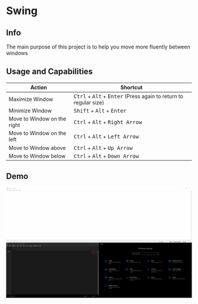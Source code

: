 # Swing

## Info
The main purpose of this project is to help you move more fluently between windows

## Usage and Capabilities
|Action                     |Shortcut                                                                                       |
|---------------------------|-----------------------------------------------------------------------------------------------|
|Maximize Window            |<kbd>Ctrl</kbd> + <kbd>Alt</kbd> + <kbd>Enter</kbd> (Press again to return to regular size)    |
|Minimize Window            |<kbd>Shift</kbd> + <kbd>Alt</kbd> + <kbd>Enter</kbd>                                           |
|Move to Window on the right|<kbd>Ctrl</kbd> + <kbd>Alt</kbd> + <kbd>Right Arrow</kbd>                                      |
|Move to Window on the left |<kbd>Ctrl</kbd> + <kbd>Alt</kbd> + <kbd>Left Arrow</kbd>                                       |
|Move to Window above       |<kbd>Ctrl</kbd> + <kbd>Alt</kbd> + <kbd>Up Arrow</kbd>                                         |
|Move to Window below       |<kbd>Ctrl</kbd> + <kbd>Alt</kbd> + <kbd>Down Arrow</kbd>                                       |

## Demo
![](WWST.gif)